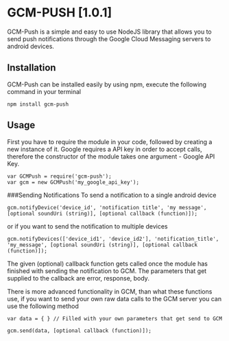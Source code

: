 GCM-PUSH [1.0.1]
=========

GCM-Push is a simple and easy to use NodeJS library that allows you
to send push notifications through the Google Cloud Messaging servers to
android devices.


Installation
--------------
GCM-Push can be installed easily by using npm, execute the following command in
your terminal

````
npm install gcm-push
````

Usage
-----------
First you have to require the module in your code, followed by creating
a new instance of it. Google requires a API key in order to accept calls, therefore
the constructor of the module takes one argument - Google API Key.
```
var GCMPush = require('gcm-push');
var gcm = new GCMPush('my_google_api_key'); 
```

###Sending Notifications
To send a notification to a single android device
````
gcm.notifyDevice('device_id', 'notification title', 'my message', [optional soundUri (string)], [optional callback (function)]);
````

or if you want to send the notification to multiple devices
````
gcm.notifyDevices(['device_id1', 'device_id2'], 'notification_title', 'my_message', [optional soundUri (string)], [optional callback (function)]);
````

The given (optional) callback function gets called once the module has finished with sending the notification to GCM. The parameters that get supplied to the callback are error, response, body.

There is more advanced functionality in GCM, than what these functions use, if you want to send your own raw data calls to the GCM server you can use the following method

```
var data = { } // Filled with your own parameters that get send to GCM

gcm.send(data, [optional callback (function)]);

```